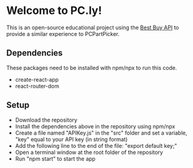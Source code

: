 # Welcome to PC.ly!

This is an open-source educational project using the [Best Buy API](https://developer.bestbuy.com/) to provide a similar experience to PCPartPicker.

## Dependencies

These packages need to be installed with npm/npx to run this code.

- create-react-app
- react-router-dom

## Setup

- Download the repository
- Install the dependencies above in the repository using npm/npx
- Create a file named "APIKey.js" in the "src" folder and set a variable, "key" equal to your API key (in string format)
- Add the following line to the end of the file: "export default key;"
- Open a terminal window at the root folder of the repository
- Run "npm start" to start the app